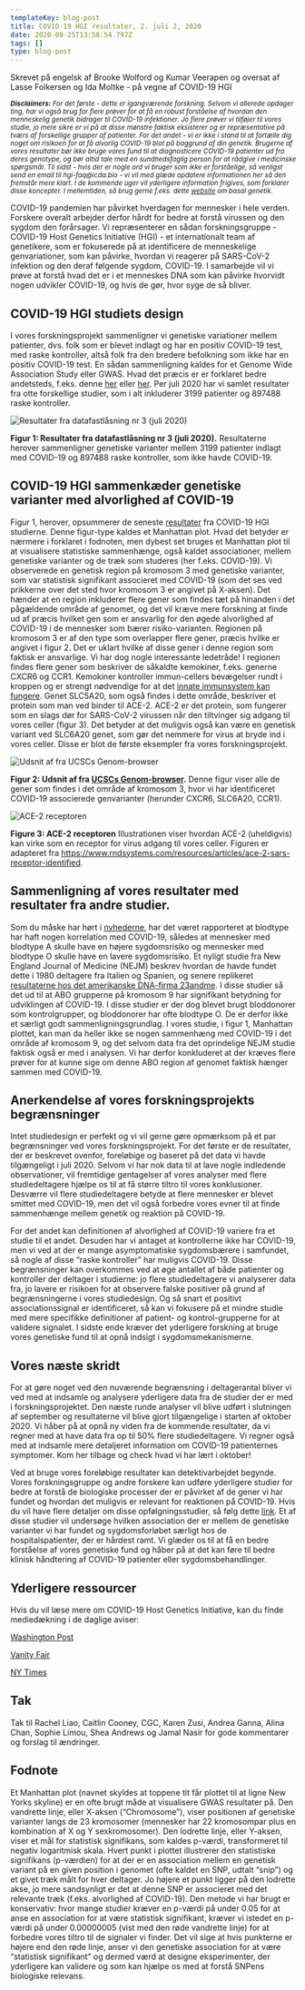 ```yaml
---
templateKey: blog-post
title: COVID-19 HGI resultater, 2. juli 2, 2020
date: 2020-09-25T13:58:54.797Z
tags: []
type: blog-post
---
```


Skrevet på engelsk af Brooke Wolford og Kumar Veerapen og oversat af Lasse Folkersen og Ida Moltke - på vegne af COVID-19 HGI

<small>
<em>
<strong>Disclaimers:</strong> For det første - dette er igangværende forskning. Selvom vi allerede opdager ting, har vi også brug for flere prøver for at få en robust forståelse af hvordan den menneskelig genetik bidrager til COVID-19 infektioner. Jo flere prøver vi tilføjer til vores studie, jo mere sikre er vi på at disse mønstre faktisk eksisterer og er repræsentative på tværs af forskellige grupper af patienter. For det andet - vi er ikke i stand til at fortælle dig noget om risikoen for at få alvorlig COVID-19 blot på baggrund af din genetik. Brugerne af vores resultater bør ikke bruge vores fund til at diagnosticere COVID-19 patienter ud fra deres genotype, og bør altid tale med en sundhedsfaglig person for at rådgive i medicinske spørgsmål. Til sidst - hvis der er nogle ord vi bruger som ikke er forståelige, så venligst send en email til hgi-faq@icda.bio - vi vil med glæde opdatere informationen her så den fremstår mere klart. I de kommende uger vil yderligere information frigives, som forklarer disse koncepter. I mellemtiden, så brug gerne f.eks. dette <a href="https://medlineplus.gov/genetics/understanding/" target="_blank" rel="noopener noreferrer">website</a> om basal genetik.
</em>
</small>

COVID-19 pandemien har påvirket hverdagen for mennesker i hele verden. Forskere overalt arbejder derfor hårdt for bedre at forstå virussen og den sygdom den forårsager. Vi repræsenterer en sådan forskningsgruppe - COVID-19 Host Genetics Initiative (HGI) - et internationalt team af genetikere, som er fokuserede på at identificere de menneskelige genvariationer, som kan påvirke, hvordan vi reagerer på SARS-CoV-2 infektion og den deraf følgende sygdom, COVID-19. I samarbejde vil vi prøve at forstå hvad det er i et menneskes DNA som kan påvirke hvorvidt nogen udvikler COVID-19, og hvis de gør, hvor syge de så bliver.

## COVID-19 HGI studiets design

I vores forskningsprojekt sammenligner vi genetiske variationer mellem patienter, dvs. folk som er blevet indlagt og har en positiv COVID-19 test, med raske kontroller, altså folk fra den bredere befolkning som ikke har en positiv COVID-19 test. En sådan sammenligning kaldes for et Genome Wide Association Study eller GWAS. Hvad det præcis er er forklaret bedre andetsteds, f.eks. denne [her](https://www.scienceblog.dk/2018/06/18/hvad-kan-vi-egentlig-bruge-dna-maalinger-til/) eller [her](https://www.saxo.com/dk/forstaa-dit-dna_lasse-folkersen_epub_9788770170475). Per juli 2020 har vi samlet resultater fra otte forskellige studier, som i alt inkluderer 3199 patienter og 897488 raske kontroller.

![Resultater fra datafastlåsning nr 3 (juli 2020)](scicomm_blog_post_20200924.png)
<figcaption class="manual-md-inline-caption">
<strong>Figur 1: Resultater fra datafastlåsning nr 3 (juli 2020).</strong> Resultaterne herover sammenligner genetiske varianter mellem 3199 patienter indlagt med COVID-19 og 897488 raske kontroller, som ikke havde COVID-19.
</figcaption>

## COVID-19 HGI sammenkæder genetiske varianter med alvorlighed af COVID-19

Figur 1, herover, opsummerer de seneste [resultater](/results/) fra COVID-19 HGI studierne. Denne figur-type kaldes et Manhattan plot. Hvad det betyder er nærmere i forklaret i fodnoten, men dybest set bruges et Manhattan plot til at visualisere statistiske sammenhænge, også kaldet associationer, mellem genetiske varianter og de træk som studeres (her f.eks. COVID-19). Vi observerede en genetisk region på kromosom 3 med genetiske varianter, som var statistisk signifikant associeret med COVID-19 (som det ses ved prikkerne over det sted hvor kromosom 3 er angivet på X-aksen). Det hænder at en region inkluderer flere gener som findes tæt på hinanden i det pågældende område af genomet, og det vil kræve mere forskning at finde ud af præcis hvilket gen som er ansvarlig for den øgede alvorlighed af COVID-19 i de mennesker som bærer risiko-varianten. Regionen på kromosom 3 er af den type som overlapper flere gener, præcis hvilke er angivet i figur 2. Det er uklart hvilke af disse gener i denne region som faktisk er ansvarlige. Vi har dog nogle interessante ledetråde! I regionen findes flere gener som beskriver de såkaldte kemokiner, f.eks. generne CXCR6 og CCR1. Kemokiner kontroller immun-cellers bevægelser rundt i kroppen og er strengt nødvendige for at det [innate immunsystem kan fungere](https://videnskab.dk/forskerzonen/krop-sundhed/saadan-tager-dit-immunforsvar-kampen-op-mod-infektioner-som-covid-19). Genet SLC5A20, som også findes i dette område, beskriver et protein som man ved binder til ACE-2. ACE-2 er det protein, som fungerer som en slags dør for SARS-CoV-2 virussen når den tiltvinger sig adgang til vores celler (figur 3). Det betyder at det muligvis også kan være en genetisk variant ved SLC6A20 genet, som gør det nemmere for virus at bryde ind i vores celler. Disse er blot de første eksempler fra vores forskningsprojekt.

![Udsnit af fra UCSCs Genom-browser](hgt_genome_32a4d_7bc390.jpg)
<figcaption class="manual-md-inline-caption">
<strong>Figur 2: Udsnit af fra <a href="https://genome.ucsc.edu" target="_blank" rel="noopener noreferrer">UCSCs Genom-browser</a>.</strong> Denne figur viser alle de gener som findes i det område af kromosom 3, hvor vi har identificeret COVID-19 associerede genvarianter (herunder CXCR6, SLC6A20, CCR1).
</figcaption>

![ACE-2 receptoren](unnamed.png)
<figcaption class="manual-md-inline-caption">
<strong>Figure 3: ACE-2 receptoren</strong> Illustrationen viser hvordan ACE-2 (uheldigvis) kan virke som en receptor for virus adgang til vores celler. Figuren er adapteret fra  <a href="https://www.rndsystems.com/resources/articles/ace-2-sars-receptor-identified" target="_blank" rel="noopener noreferrer">https://www.rndsystems.com/resources/articles/ace-2-sars-receptor-identified</a>.
</figcaption>

## Sammenligning af vores resultater med resultater fra andre studier.

Som du måske har hørt i [nyhederne](https://www.cnn.com/2020/07/16/health/blood-types-coronavirus-wellness-scn/index.html), har det været rapporteret at blodtype har haft nogen korrelation med COVID-19, således at mennesker med blodtype A skulle have en højere sygdomsrisiko og mennesker med blodtype O skulle have en lavere sygdomsrisiko. Et nyligt studie fra New England Journal of Medicine (NEJM) beskrev hvordan de havde fundet dette i 1980 deltagere fra Italien og Spanien, og senere replikeret [resultaterne hos det amerikanske DNA-firma 23andme](https://www.medrxiv.org/content/10.1101/2020.09.04.20188318v1). I disse studier så det ud til at ABO grupperne på kromosom 9 har signifikant betydning for udviklingen af COVID-19. I disse studier er der dog blevet brugt bloddonorer som kontrolgrupper, og bloddonorer har ofte blodtype O. De er derfor ikke et særligt godt sammenligningsgrundlag. I vores studie, i figur 1, Manhattan plottet, kan man da heller ikke se nogen sammenhæng med COVID-19 i det område af kromosom 9, og det selvom data fra det oprindelige NEJM studie faktisk også er med i analysen. Vi har derfor konkluderet at der kræves flere prøver for at kunne sige om denne ABO region af genomet faktisk hænger sammen med COVID-19.

## Anerkendelse af vores forskningsprojekts begrænsninger

Intet studiedesign er perfekt og vi vil gerne gøre opmærksom på et par begrænsninger ved vores forskningsprojekt. For det første er de resultater, der er beskrevet ovenfor, foreløbige og baseret på det data vi havde tilgængeligt i juli 2020. Selvom vi har nok data til at lave nogle indledende observationer, vil fremtidige gentagelser af vores analyser med flere studiedeltagere hjælpe os til at få større tiltro til vores konklusioner. Desværre vil flere studiedeltagere betyde at flere mennesker er blevet smittet med COVID-19, men det vil også forbedre vores evner til at finde sammenhænge mellem genetik og reaktion på COVID-19.

For det andet kan definitionen af alvorlighed af COVID-19 variere fra et studie til et andet. Desuden har vi antaget at kontrollerne ikke har COVID-19, men vi ved at der er mange asymptomatiske sygdomsbærere i samfundet, så nogle af disse “raske kontroller” har muligvis COVID-19. Disse begrænsninger kan overkommes ved at øge antallet af både patienter og kontroller der deltager i studierne: jo flere studiedeltagere vi analyserer data fra, jo lavere er risikoen for at observere falske positiver på grund af begrænsningerne i vores studiedesign. Og så snart et positivt associationssignal er identificeret, så kan vi fokusere på et mindre studie med mere specifikke definitioner af patient- og kontrol-grupperne for at validere signalet. I sidste ende kræver det yderligere forskning at bruge vores genetiske fund til at opnå indsigt i sygdomsmekanismerne.

## Vores næste skridt

For at gøre noget ved den nuværende begrænsning i deltagerantal bliver vi ved med at indsamle og analysere yderligere data fra de studier der er med i forskningsprojektet. Den næste runde analyser vil blive udført i slutningen af september og resultaterne vil blive gjort tilgængelige i starten af oktober 2020. Vi håber på at opnå ny viden fra de kommende resultater, da vi regner med at have data fra op til 50% flere studiedeltagere. Vi regner også med at indsamle mere detaljeret information om COVID-19 patienternes symptomer. Kom her tilbage og check hvad vi har lært i oktober!

Ved at bruge vores foreløbige resultater kan detektivarbejdet begynde. Vores forskningsgruppe og andre forskere kan udføre yderligere studier for bedre at forstå de biologiske processer der er påvirket af de gener vi har fundet og hvordan det muligvis er relevant for reaktionen på COVID-19. Hvis du vil have flere detaljer om disse opfølgningsstudier, så følg dette [link](/blog/2020-06-29-in-silico-follow-up-results/). Et af disse studier vil undersøge hvilken association der er mellem de genetiske varianter vi har fundet og sygdomsforløbet særligt hos de hospitalspatienter, der er hårdest ramt. Vi glæder os til at få en bedre forståelse af vores genetiske fund og håber på at det kan føre til bedre klinisk håndtering af COVID-19 patienter eller sygdomsbehandlinger.

## Yderligere ressourcer

Hvis du vil læse mere om COVID-19 Host Genetics Initiative, kan du finde mediedækning i de daglige aviser:


[Washington Post](https://www.washingtonpost.com/opinions/2020/04/27/covid-19-quickly-kills-some-while-others-dont-show-symptoms-can-genetics-explain-this/)

[Vanity Fair](https://www.vanityfair.com/news/2020/04/genetic-chances-of-dying-from-coronavirus)

[NY Times](https://www.nytimes.com/2020/06/03/health/coronavirus-blood-type-genetics.html)

## Tak

Tak til Rachel Liao, Caitlin Cooney, CGC, Karen Zusi, Andrea Ganna, Alina Chan, Sophie Limou, Shea Andrews og Jamal Nasir for gode kommentarer og forslag til ændringer.

## Fodnote

Et Manhattan plot (navnet skyldes at toppene tit får plottet til at ligne New Yorks skyline) er en ofte brugt måde at visualisere GWAS resultater på. Den vandrette linje, eller X-aksen (“Chromosome”), viser positionen af genetiske varianter langs de 23 kromosomer (mennesker har 22 kromosompar plus en kombination af X og Y sexkromosomer). Den lodrette linje, eller Y-aksen, viser et mål for statistisk signifikans, som kaldes p-værdi, transformeret til negativ logaritmisk skala. Hvert punkt i plottet illustrerer den statistiske signifikans (p-værdien) for at der er en association mellem en genetisk variant på en given position i genomet (ofte kaldet en SNP, udtalt “snip”) og et givet træk målt for hver deltager. Jo højere et punkt ligger på den lodrette akse, jo mere sandsynligt er det at denne SNP er associeret med det relevante træk (f.eks. alvorlighed af COVID-19). Den metode vi har brugt er konservativ: hvor mange studier kræver en p-værdi på under 0.05 for at anse en association for at være statistisk signifikant, kræver vi istedet en p-værdi på under 0.00000005 (vist med den røde vandrette linje) for at forbedre vores tiltro til de signaler vi finder. Det vil sige at hvis punkterne er højere end den røde linje, anser vi den genetiske association for at være “statistisk signifikant” og dermed værd at designe eksperimenter, der yderligere kan validere og som kan hjælpe os med at forstå SNPens biologiske relevans.
